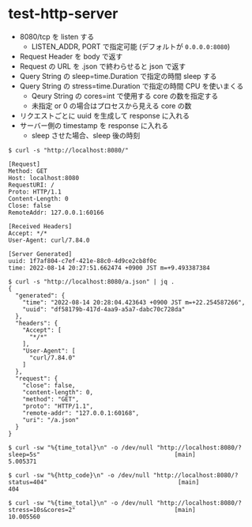 # test-http-server

- 8080/tcp を listen する
  - LISTEN_ADDR, PORT で指定可能 (デフォルトが `0.0.0.0:8080`)
- Request Header を body で返す
- Request の URL を .json で終わらせると json で返す
- Query String の sleep=time.Duration で指定の時間 sleep する
- Query String の stress=time.Duration で指定の時間 CPU を使いまくる
  - Qeury String の cores=int で使用する core の数を指定する
  - 未指定 or 0 の場合はプロセスから見える core の数
- リクエストごとに uuid を生成して response に入れる
- サーバー側の timestamp を response に入れる
  - sleep させた場合、sleep 後の時刻

```
$ curl -s "http://localhost:8080/"

[Request]
Method: GET
Host: localhost:8080
RequestURI: /
Proto: HTTP/1.1
Content-Length: 0
Close: false
RemoteAddr: 127.0.0.1:60166

[Received Headers]
Accept: */*
User-Agent: curl/7.84.0

[Server Generated]
uuid: 1f7af804-c7ef-421e-88c0-4d9ce2cb8f0c
time: 2022-08-14 20:27:51.662474 +0900 JST m=+9.493387384
```

```
$ curl -s "http://localhost:8080/a.json" | jq .
{
  "generated": {
    "time": "2022-08-14 20:28:04.423643 +0900 JST m=+22.254587266",
    "uuid": "df58179b-417d-4aa9-a5a7-dabc70c728da"
  },
  "headers": {
    "Accept": [
      "*/*"
    ],
    "User-Agent": [
      "curl/7.84.0"
    ]
  },
  "request": {
    "close": false,
    "content-length": 0,
    "method": "GET",
    "proto": "HTTP/1.1",
    "remote-addr": "127.0.0.1:60168",
    "uri": "/a.json"
  }
}
```

```
$ curl -sw "%{time_total}\n" -o /dev/null "http://localhost:8080/?sleep=5s"                                      [main]
5.005371
```

```
$ curl -sw "%{http_code}\n" -o /dev/null "http://localhost:8080/?status=404"                                     [main]
404
```

```
$ curl -sw "%{time_total}\n" -o /dev/null "http://localhost:8080/?stress=10s&cores=2"                            [main]
10.005560
```

